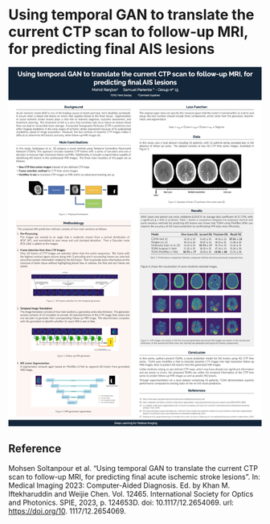 # Using temporal GAN to translate the current CTP scan to follow-up MRI, for predicting final AIS lesions
![poster](poster.png)

## Reference
Mohsen Soltanpour et al. “Using temporal GAN to translate the current CTP scan to follow-up
MRI, for predicting final acute ischemic stroke lesions”. In: Medical Imaging 2023: Computer-Aided
Diagnosis. Ed. by Khan M. Iftekharuddin and Weijie Chen. Vol. 12465. International Society for Optics
and Photonics. SPIE, 2023, p. 124653D. doi: 10.1117/12.2654069. url: https://doi.org/10.
1117/12.2654069.
